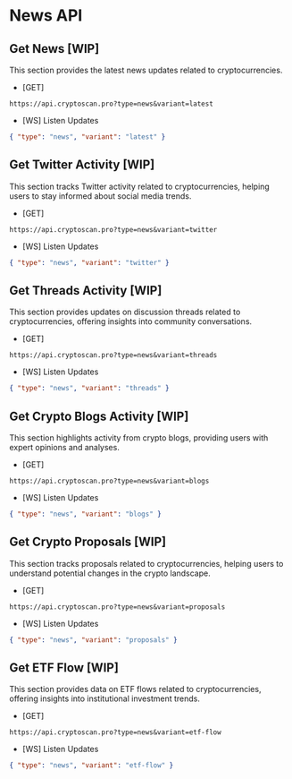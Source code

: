 # News API

## Get News [WIP]

This section provides the latest news updates related to cryptocurrencies.

- [GET]

```
https://api.cryptoscan.pro?type=news&variant=latest
```

- [WS] Listen Updates

```json
{ "type": "news", "variant": "latest" }
```

## Get Twitter Activity [WIP]

This section tracks Twitter activity related to cryptocurrencies, helping users to stay informed about social media trends.

- [GET]

```
https://api.cryptoscan.pro?type=news&variant=twitter
```

- [WS] Listen Updates

```json
{ "type": "news", "variant": "twitter" }
```

## Get Threads Activity [WIP]

This section provides updates on discussion threads related to cryptocurrencies, offering insights into community conversations.

- [GET]

```
https://api.cryptoscan.pro?type=news&variant=threads
```

- [WS] Listen Updates

```json
{ "type": "news", "variant": "threads" }
```

## Get Crypto Blogs Activity [WIP]

This section highlights activity from crypto blogs, providing users with expert opinions and analyses.

- [GET]

```
https://api.cryptoscan.pro?type=news&variant=blogs
```

- [WS] Listen Updates

```json
{ "type": "news", "variant": "blogs" }
```

## Get Crypto Proposals [WIP]

This section tracks proposals related to cryptocurrencies, helping users to understand potential changes in the crypto landscape.

- [GET]

```
https://api.cryptoscan.pro?type=news&variant=proposals
```

- [WS] Listen Updates

```json
{ "type": "news", "variant": "proposals" }
```

## Get ETF Flow [WIP]

This section provides data on ETF flows related to cryptocurrencies, offering insights into institutional investment trends.

- [GET]

```
https://api.cryptoscan.pro?type=news&variant=etf-flow
```

- [WS] Listen Updates

```json
{ "type": "news", "variant": "etf-flow" }
```
